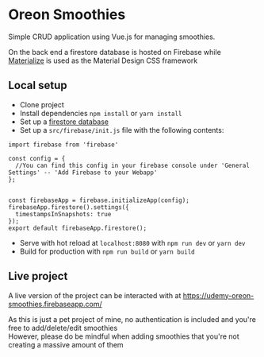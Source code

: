 # Oreon Smoothies

Simple CRUD application using Vue.js for managing smoothies. 

On the back end a firestore database is hosted on Firebase while [Materialize](https://materializecss.com/) is used as the Material Design CSS framework 

## Local setup

- Clone project
- Install dependencies `npm install` or `yarn install`
- Set up a [firestore database](https://firebase.google.com/docs/firestore/quickstart)
- Set up a `src/firebase/init.js` file with the following contents:
```
import firebase from 'firebase'

const config = {
  //You can find this config in your firebase console under 'General Settings' -- 'Add Firebase to your Webapp'
};


const firebaseApp = firebase.initializeApp(config);
firebaseApp.firestore().settings({
  timestampsInSnapshots: true
});
export default firebaseApp.firestore();
```
- Serve with hot reload at `localhost:8080` with `npm run dev` or `yarn dev`
- Build for production with `npm run build` or `yarn build`

## Live project

A live version of the project can be interacted with at https://udemy-oreon-smoothies.firebaseapp.com/

As this is just a pet project of mine, no authentication is included and you're free to add/delete/edit smoothies  
However, please do be mindful when adding smoothies that you're not creating a massive amount of them
